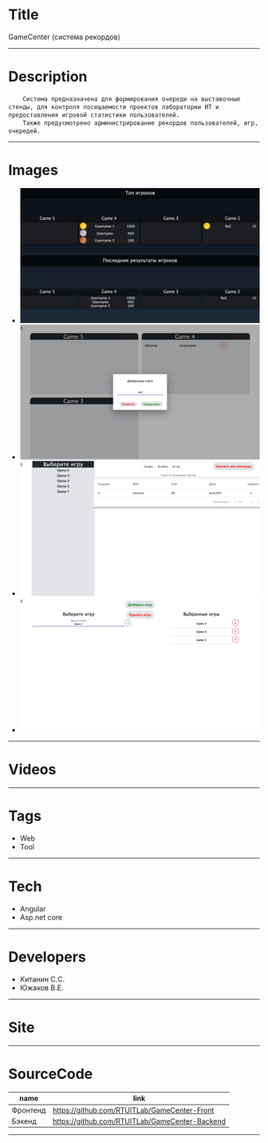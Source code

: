 # Title
GameCenter (система рекордов)

---

# Description

        Система предназначена для формирования очереди на выставочные стенды, для контроля посещаемости проектов лаборатории ИТ и предоставления игровой статистики пользователей.
        Также предусмотрено администрирование рекордов пользователей, игр, очередей.
---
# Images
* ![](LANDING/1.png)
* ![](LANDING/2.png)
* ![](LANDING/3.png)
* ![](LANDING/4.png)
---

# Videos
---

# Tags
* Web
* Tool
---
# Tech
* Angular
* Asp.net core

---
# Developers
* Китанин С.C.
* Южаков В.Е.
---
# Site
---
# SourceCode
| name     | link                                           |
| -------- | ---------------------------------------------- |
| Фронтенд | https://github.com/RTUITLab/GameCenter-Front   |
| Бэкенд   | https://github.com/RTUITLab/GameCenter-Backend |
---
